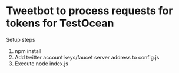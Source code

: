 # Tweetbot to process requests for tokens for TestOcean
Setup steps
1. npm install
2. Add twitter account keys/faucet server address to config.js
3. Execute node index.js
